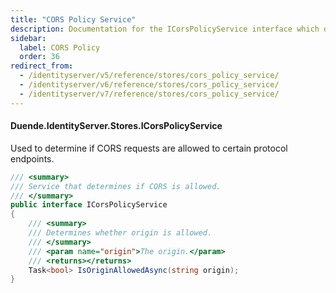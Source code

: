 ```yaml
---
title: "CORS Policy Service"
description: Documentation for the ICorsPolicyService interface which determines if CORS requests from specific origins are allowed to access protocol endpoints.
sidebar:
  label: CORS Policy
  order: 36
redirect_from:
  - /identityserver/v5/reference/stores/cors_policy_service/
  - /identityserver/v6/reference/stores/cors_policy_service/
  - /identityserver/v7/reference/stores/cors_policy_service/
---
```


#### Duende.IdentityServer.Stores.ICorsPolicyService

Used to determine if CORS requests are allowed to certain protocol endpoints.

```cs
/// <summary>
/// Service that determines if CORS is allowed.
/// </summary>
public interface ICorsPolicyService
{
    /// <summary>
    /// Determines whether origin is allowed.
    /// </summary>
    /// <param name="origin">The origin.</param>
    /// <returns></returns>
    Task<bool> IsOriginAllowedAsync(string origin);
}
```
